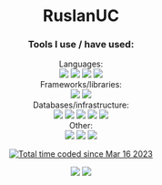 <h1 align="center">RuslanUC</h1>

<!--
<h3 align="center">Contacts:</h3> TODO
<p align="center">
  <a href="https://t.me/TODO"  target="_blank">
    <img src="https://shields.io/badge/Telegram-TODO-orange?logo=telegram&style=for-the-badge&labelColor=ffffff&logoColor=blue">
  </a>
  <a href="mailto:TODO"  target="_blank">
    <img src="https://shields.io/badge/Email-TODO-orange?logo=gmail&style=for-the-badge&labelColor=ffffff&logoColor=blue">
  </a>
  <a href="https://discord.com"  target="_blank">
    <img src="https://shields.io/badge/Discord-TODO-orange?logo=discord&style=for-the-badge&labelColor=ffffff&logoColor=blue">
  </a>
</p>
-->

<h3 align="center">Tools I use / have used:</h3>
<p align="center">
  Languages:<br>
  <a href="https://www.python.org/"><img src="https://shields.io/badge/Python-5/5-brightgreen?logo=python&style=for-the-badge&labelColor=ffffff&logoColor=blue"></a>
  <a href="https://www.java.com/en/"><img src="https://shields.io/badge/Java-2/5-brightgreen?logo=java&style=for-the-badge&labelColor=ffffff&logoColor=blue"></a>
  <a href="https://www.javascript.com/"><img src="https://shields.io/badge/JavaScript-3/5-brightgreen?logo=javascript&style=for-the-badge&labelColor=ffffff&logoColor=blue"></a>
  <a href="https://html.com/"><img src="https://shields.io/badge/HTML-3/5-brightgreen?logo=html5&style=for-the-badge&labelColor=ffffff&logoColor=blue"></a>
  <br>
  Frameworks/libraries:<br>
  <a href="https://quart.palletsprojects.com/en/latest/"><img src="https://shields.io/badge/Flask/Quart-4/5-brightgreen?logo=flask&style=for-the-badge&labelColor=ffffff&logoColor=blue"></a>
  <a href="https://docs.aiohttp.org/en/stable/"><img src="https://shields.io/badge/Aiohttp-4/5-brightgreen?logo=aiohttp&style=for-the-badge&labelColor=ffffff&logoColor=blue"></a>
  <br>
  Databases/infrastructure:<br>
  <a href="https://mariadb.org/"><img src="https://shields.io/badge/MySQL/Mariadb-4/5-brightgreen?logo=mysql&style=for-the-badge&labelColor=ffffff&logoColor=blue"></a>
  <a href="https://www.mongodb.com/"><img src="https://shields.io/badge/MongoDB-2/5-brightgreen?logo=mongodb&style=for-the-badge&labelColor=ffffff&logoColor=blue"></a>
  <a href="https://sqlite.org/index.html"><img src="https://shields.io/badge/SQLite-3/5-brightgreen?logo=sqlite&style=for-the-badge&labelColor=ffffff&logoColor=blue"></a>
  <a href="https://www.cloudflare.com/"><img src="https://shields.io/badge/Cloudflare-3/5-brightgreen?logo=cloudflare&style=for-the-badge&labelColor=ffffff&logoColor=blue"></a>
  <a href="https://github.com/"><img src="https://shields.io/badge/Github-3/5-brightgreen?logo=github&style=for-the-badge&labelColor=ffffff&logoColor=blue"></a>
  <br>
  Other:<br>
  <a href="https://git-scm.com/"><img src="https://shields.io/badge/Git-4/5-brightgreen?logo=git&style=for-the-badge&labelColor=ffffff&logoColor=blue"></a>
  <a href="https://www.docker.com/"><img src="https://shields.io/badge/Docker-3/5-brightgreen?logo=docker&style=for-the-badge&labelColor=ffffff&logoColor=blue"></a>
  <a href="https://www.debian.org/"><img src="https://shields.io/badge/Debian-3/5-brightgreen?logo=debian&style=for-the-badge&labelColor=ffffff&logoColor=blue"></a>
</p>

<p align="center">
  <a href="https://github.com/RuslanUC">
    <img src="https://wakatime.com/badge/user/a995924e-72c2-4d7b-9983-240ede99d1e3.svg?style=for-the-badge" alt="Total time coded since Mar 16 2023" />
  </a>
</p>

<p align="center">
  <a href="https://github.com/RuslanUC"><img src="https://github-readme-stats.vercel.app/api?username=RuslanUC&count_private=true&theme=transparent&show_icons=true&hide_border=true&icon_color=blue&text_color=ffffff&ring_color=5d96f0"></a>
  <a href="https://github.com/RuslanUC"><img src="https://github-readme-stats.vercel.app/api/top-langs/?username=RuslanUC&count_private=true&theme=transparent&show_icons=true&hide_border=true&icon_color=5d96f0&text_color=ffffff&layout=compact"></a>
</p>